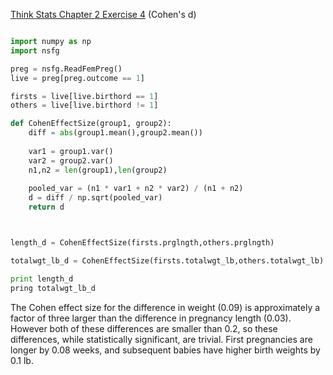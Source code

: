 [Think Stats Chapter 2 Exercise 4](http://greenteapress.com/thinkstats2/html/thinkstats2003.html#toc24) (Cohen's d)

```python

import numpy as np
import nsfg

preg = nsfg.ReadFemPreg()
live = preg[preg.outcome == 1]

firsts = live[live.birthord == 1]
others = live[live.birthord != 1]

def CohenEffectSize(group1, group2):
    diff = abs(group1.mean(),group2.mean())
    
    var1 = group1.var()
    var2 = group2.var()
    n1,n2 = len(group1),len(group2)
    
    pooled_var = (n1 * var1 + n2 * var2) / (n1 + n2)
    d = diff / np.sqrt(pooled_var)
    return d



length_d = CohenEffectSize(firsts.prglngth,others.prglngth)

totalwgt_lb_d = CohenEffectSize(firsts.totalwgt_lb,others.totalwgt_lb)

print length_d
pring totalwgt_lb_d

```


The Cohen effect size for the difference in weight (0.09) is approximately a factor of three larger than the difference in pregnancy length (0.03).  However both of these differences are smaller than 0.2, so these differences, while statistically significant, are trivial.  First pregnancies are longer by 0.08 weeks, and subsequent babies have higher birth weights by 0.1 lb.
